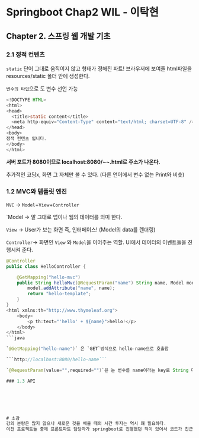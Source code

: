 # Springboot Chap2 WIL - 이탁현

## Chapter 2. 스프링 웹 개발 기초

### 2.1 정적 컨텐츠
`static` 단어 그대로 움직이지 않고 형태가 정해진 파트!
브라우저에 보여줄 html파일을 resources/static 폴더 안에 생성한다.

`변수의 타입`으로 도 변수 선언 가능

```java
<!DOCTYPE HTML>
<html>
<head>
  <title>static content</title>
  <meta http-equiv="Content-Type" content="text/html; charset=UTF-8" />
</head>
<body>
정적 컨텐츠 입니다.
</body>
</html>
```
**서버 포트가 8080이므로 localhost:8080/~~.html로 주소가 나온다.**

추가적인 코딩x, 화면 그 자체만 볼 수 있다. (다른 언어에서 변수 없는 Print와 비슷)

### 1.2 MVC와 템플릿 엔진

`MVC` → `Model`+`View`+`Controller`

`Model -> 말 그대로 앱이나 웹의 데이터를 의미 한다.

`View` -> User가 보는 화면 즉, 인터페이스! (Model의 data를 렌더링)

`Controller`-> 화면인 `View` 와 `Model`을 이어주는 역할. UI에서 데이터의 이벤트들을 진행시켜 준다.

```java
@Controller
public class HelloController {

	@GetMapping("hello-mvc")
	public String helloMvc(@RequestParam("name") String name, Model model) {
		model.addAttribute("name", name);
		return "hello-template";
	}
}
<html xmlns:th="http://www.thymeleaf.org">
	<body>
		<p th:text="'hello' + ${name}">hello!</p>
	</body>
</html>
```java

`@GetMapping("hello-name")` 은 `GET`방식으로 hello-name으로 호출함

```http://localhost:8080/hello-name```

`@RequestParam(value="",required="")`은 는 변수를 name이라는 key로 String 데이터를 받겠다 라는 의미

### 1.3 API



    


# 소감
강의 분량은 많지 않으나 새로운 것을 배울 때의 시간 투자는 역시 꽤 필요하다.
이전 프로젝트들 중에 프론트파트 담당자가 springboot로 진행했던 적이 있어서 코드가 친근하게 다가와서 다행이다.
